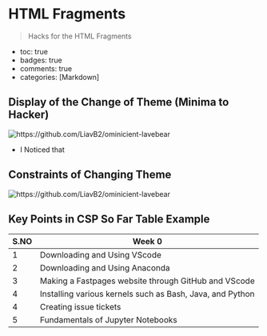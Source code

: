 # HTML Fragments
> Hacks for the HTML Fragments

- toc: true 
- badges: true
- comments: true
- categories: [Markdown]

## Display of the Change of Theme (Minima to Hacker)
![]({{site.baseurl}}/images/changetheme.png "https://github.com/LiavB2/ominicient-lavebear") 

- I Noticed that


## Constraints of Changing Theme
![]({{site.baseurl}}/images/BashInHacker.png "https://github.com/LiavB2/ominicient-lavebear") 




## Key Points in CSP So Far Table Example
|S.NO| Week 0 |            
|-|-|
| 1  |Downloading and Using VScode|[This is the link to __]()
| 2  |Downloading and Using Anaconda| 
| 3  |Making a Fastpages website through GitHub and VScode| 
| 4  |Installing various kernels such as Bash, Java, and Python|
| 4  |Creating issue tickets|
| 5  |Fundamentals of Jupyter Notebooks|